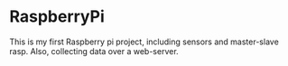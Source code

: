 # RaspberryPi
This is my first Raspberry pi project, including sensors and master-slave rasp. Also, collecting data over a web-server.
